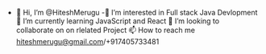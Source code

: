 - 👋 Hi, I’m @HiteshMerugu
-👀 I’m interested in Full stack Java Devlopment
🌱 I’m currently learning JavaScript and React
💞️ I’m looking to collaborate on on rlelated Project
📫 How to reach me hiteshmerugu@gmail.com/+917405733481

<!---
HiteshMerugu/HiteshMerugu is a ✨ special ✨ repository because its `README.md` (this file) appears on your GitHub profile.
You can click the Preview link to take a look at your changes.
--->
